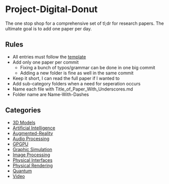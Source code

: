 # Project-Digital-Donut

The one stop shop for a comprehensive set of tl;dr for research papers. The ultimate goal is to add one paper per day.

## Rules

- All entries must follow the [template](./template.md)
- Add only one paper per commit
  - Fixing a bunch of typos/grammar can be done in one big commit
  - Adding a new folder is fine as well in the same commit
- Keep it short, I can read the full paper if I wanted to
- Add sub-category folders when a need for seperation occurs
- Name each file with Title_of_Paper_With_Underscores.md
- Folder name are Name-With-Dashes

## Categories

- [3D Models](./3D-Models)
- [Artificial Intelligence](./Artificial-Intelligence)
- [Augmented-Reality](./Augmented-Reality)
- [Audio Processing](./Audio-Processing)
- [GPGPU](./GPGPU)
- [Graphic Simulation](./Graphic-Simulation)
- [Image Processing](./Image-Processing)
- [Physical Interfaces](./Physical-Interfaces)
- [Physical Rendering](./Physical-Rendering)
- [Quantum](./Quantum)
- [Video](./Video)
